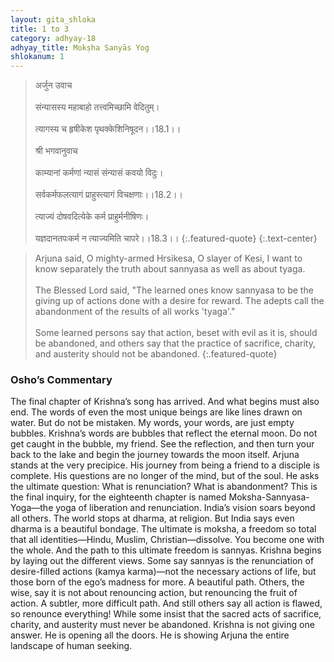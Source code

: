 ```yaml
---
layout: gita_shloka
title: 1 to 3
category: adhyay-18
adhyay_title: Mokṣha Sanyās Yog
shlokanum: 1
---
```


> अर्जुन उवाच<br><br>संन्यासस्य महाबाहो तत्त्वमिच्छामि वेदितुम्।<br><br>त्यागस्य च हृषीकेश पृथक्केशिनिषूदन।।18.1।।<br><br>श्री भगवानुवाच<br><br>काम्यानां कर्मणां न्यासं संन्यासं कवयो विदुः।<br><br>सर्वकर्मफलत्यागं प्राहुस्त्यागं विचक्षणाः।।18.2।।<br><br>त्याज्यं दोषवदित्येके कर्म प्राहुर्मनीषिणः।<br><br>यज्ञदानतपःकर्म न त्याज्यमिति चापरे।।18.3।।
{:.featured-quote} 
{:.text-center}

> Arjuna said, O mighty-armed Hrsikesa, O slayer of Kesi, I want to know separately the truth about sannyasa as well as about tyaga.<br><br>The Blessed Lord said, "The learned ones know sannyasa to be the giving up of actions done with a desire for reward. The adepts call the abandonment of the results of all works 'tyaga'."<br><br>Some learned persons say that action, beset with evil as it is, should be abandoned, and others say that the practice of sacrifice, charity, and austerity should not be abandoned.
{:.featured-quote}

### Osho’s Commentary
The final chapter of Krishna’s song has arrived. And what begins must also end. The words of even the most unique beings are like lines drawn on water. But do not be mistaken. My words, your words, are just empty bubbles. Krishna’s words are bubbles that reflect the eternal moon. Do not get caught in the bubble, my friend. See the reflection, and then turn your back to the lake and begin the journey towards the moon itself.
Arjuna stands at the very precipice. His journey from being a friend to a disciple is complete. His questions are no longer of the mind, but of the soul. He asks the ultimate question: What is renunciation? What is abandonment? This is the final inquiry, for the eighteenth chapter is named Moksha-Sannyasa-Yoga—the yoga of liberation and renunciation.
India’s vision soars beyond all others. The world stops at dharma, at religion. But India says even dharma is a beautiful bondage. The ultimate is moksha, a freedom so total that all identities—Hindu, Muslim, Christian—dissolve. You become one with the whole. And the path to this ultimate freedom is sannyas.
Krishna begins by laying out the different views. Some say sannyas is the renunciation of desire-filled actions (kamya karma)—not the necessary actions of life, but those born of the ego’s madness for more. A beautiful path. Others, the wise, say it is not about renouncing action, but renouncing the fruit of action. A subtler, more difficult path. And still others say all action is flawed, so renounce everything! While some insist that the sacred acts of sacrifice, charity, and austerity must never be abandoned.
Krishna is not giving one answer. He is opening all the doors. He is showing Arjuna the entire landscape of human seeking.
